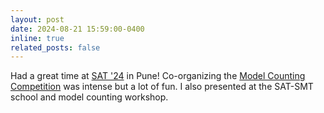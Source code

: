 ```yaml
---
layout: post
date: 2024-08-21 15:59:00-0400
inline: true
related_posts: false
---
```


Had a great time at [SAT '24](https://i-cav.org/2024/) in Pune! Co-organizing the [Model Counting Competition](https://mccompetition.org/2024/mc_description) was intense but a lot of fun. I also presented at the SAT-SMT school and model counting workshop.
